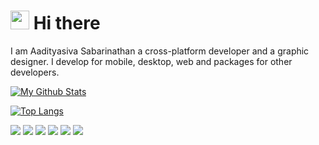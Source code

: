 <h1><img src="https://emojis.slackmojis.com/emojis/images/1570211625/6611/wave-animated.gif?1570211625" width="30"/> Hi there</h1>
I am Aadityasiva Sabarinathan a cross-platform developer and a graphic designer. I develop for mobile, desktop, web and packages for other developers.

[![My Github Stats](https://github-readme-stats.vercel.app/api?username=aadityasivaS&count_private=true&theme=default&show_icons=true)](https://github.com/aadityasivaS)
</a>

[![Top Langs](https://github-readme-stats.vercel.app/api/top-langs/?username=aadityasivaS&layout=compact)](https://github.com/aadityasivaS)

<a href="mailto:me@aadityasiva.cf"><img src="https://img.shields.io/badge/EMAIL-me%40aadityasiva.cf-red?style=for-the-badge&logo=gmail"></a>
<a href="https://github.com/aadtyasivaS"><img src="https://img.shields.io/badge/GitHub-aadityasivaS-181717?style=for-the-badge&logo=github"></a>
<a href="https://dribbble.com/Aadityasiva"><img src="https://img.shields.io/badge/Dribbble-aadityasiva-EA4C89?style=for-the-badge&logo=dribbble"></a>
<a href="https://stackoverflow.com/users/14481856/aadityasiva-sabarinathan"><img src="https://img.shields.io/badge/Stackoverflow-aadityasiva%20sabarinathan-FE7A16?style=for-the-badge&logo=stackoverflow"></a>
<a href="https://aadityasiva.cf"><img src="https://img.shields.io/badge/Website-aadityasiva.cf-brightgreen?style=for-the-badge"></a>
<a href="https://dev.to/aadityasivas"><img src="https://img.shields.io/badge/dev.to-aadityasiva-0A0A0A?style=for-the-badge&logo=dev.to"></a>
